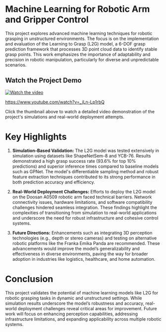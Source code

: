 # Machine Learning for Robotic Arm and Gripper Control

This project explores advanced machine learning techniques for robotic grasping in unstructured environments. The focus is on the implementation and evaluation of the Learning to Grasp (L2G) model, a 6-DOF grasp prediction framework that processes 3D point cloud data to identify stable grasp points. This work emphasizes the importance of adaptability and precision in robotic manipulation, particularly for diverse and unpredictable scenarios.

## Watch the Project Demo

[![Watch the video](https://img.youtube.com/vi/_jLn-Lp1rbQ/0.jpg)](https://www.youtube.com/watch?v=_jLn-Lp1rbQ)

https://www.youtube.com/watch?v=_jLn-Lp1rbQ

Click the thumbnail above to watch a detailed video demonstration of the project's simulations and real-world deployment attempts.

# Key Highlights

1. **Simulation-Based Validation:** The L2G model was tested extensively in simulation using datasets like ShapeNetSem-8 and YCB-76. Results demonstrated a high grasp success rate (93.6% for top 10% predictions) and superior inference times compared to baseline models such as GPNet. The model's differentiable sampling method and robust feature extraction techniques contributed to its strong performance in both prediction accuracy and efficiency.

2. **Real-World Deployment Challenges:** Efforts to deploy the L2G model on the Doosan A0509 robotic arm faced technical barriers. Network connectivity issues, hardware limitations, and software compatibility challenges hindered seamless integration. These findings highlight the complexities of transitioning from simulation to real-world applications and underscore the need for robust infrastructure and cohesive control systems.

3. **Future Directions:** Enhancements such as integrating 3D perception technologies (e.g., depth or stereo cameras) and testing on alternative robotic platforms like the Franka Emika Panda are recommended. These advancements would improve the model’s generalizability and effectiveness in diverse environments, paving the way for broader adoption in industries like logistics, healthcare, and home automation.

# Conclusion

This project validates the potential of machine learning models like L2G for robotic grasping tasks in dynamic and unstructured settings. While simulation results underscore the model’s robustness and accuracy, real-world deployment challenges reveal critical areas for improvement. Future work will focus on enhancing perception capabilities, addressing infrastructure limitations, and expanding applicability across multiple robotic systems.
